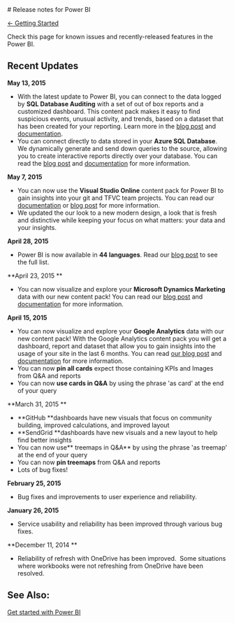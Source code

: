 <properties pageTitle="Release notes for Power BI" description="Release notes for Power BI" services="powerbi" documentationCenter="" authors="v-anpasi" manager="mblythe" editor=""/>
<tags ms.service="powerbi" ms.devlang="NA" ms.topic="article" ms.tgt_pltfrm="NA" ms.workload="powerbi" ms.date="06/16/2015" ms.author="v-anpasi"/>
# Release notes for Power BI

[← Getting Started](https://support.powerbi.com/knowledgebase/topics/63037-getting-started)

Check this page for known issues and recently-released features in the Power BI.

## Recent Updates

**May 13, 2015**

-   With the latest update to Power BI, you can connect to the data logged by **SQL Database Auditing** with a set of out of box reports and a customized dashboard.﻿ This content pack makes it easy to find suspicious events, unusual activity, and trends, based on a dataset that has been created for your reporting. Learn more in the [blog post](http://blogs.msdn.com/b/powerbi/archive/2015/05/14/monitor-your-azure-sql-database-auditing-activity-with-power-bi.aspx) and [documentation](https://support.powerbi.com/knowledgebase/articles/581499-azure-sql-database-auditing-connector-for-power-bi).
-   You can connect directly to data stored in your **Azure SQL Database**. We dynamically generate and send down queries to the source, allowing you to create interactive reports directly over your database. You can read the [blog post](http://blogs.msdn.com/b/powerbi/archive/2015/05/13/using-power-bi-to-visualize-and-explore-azure-sql-databases.aspx) and [documentation](https://support.powerbi.com/knowledgebase/articles/581421-azure-sql-database-with-direct-connect) for more information.

**May 7, 2015**

-   You can now use the **Visual Studio Online** content pack for Power BI to gain insights into your git and TFVC team projects. You can read our [documentation](https://support.powerbi.com/knowledgebase/articles/543394) or [blog post](http://blogs.msdn.com/b/powerbi/archive/2015/05/07/gain-understanding-and-insights-into-projects-in-visual-studio-online-with-power-bi.aspx) for more information.
-   We updated the our look to a new modern design, a look that is fresh and distinctive while keeping your focus on what matters: your data and your insights.

**April 28, 2015**

-   ﻿Power BI is now available in **44 languages**. Read our [blog post](http://blogs.msdn.com/b/powerbi/archive/2015/04/28/power-bi-preview-now-available-in-your-language.aspx) to see the full list.

**April 23, 2015
**

-   You can now visualize and explore your **Microsoft Dynamics Marketing** data with our new content pack! You can read our [blog post](http://blogs.msdn.com/b/powerbi/archive/2015/04/23/monitor-and-explore-your-microsoft-dynamics-marketing-data-with-power-bi.aspx) and [documentation](http://support.powerbi.com/knowledgebase/articles/462793-microsoft-dynamics-marketing) for more information.﻿

**April 15, 2015**
-   You can now visualize and explore your **Google Analytics** data with our new content pack! With the Google Analytics content pack you will get a dashboard, report and dataset that allow you to gain insights into the usage of your site in the last 6 months. You can read [our blog post](http://blogs.msdn.com/b/powerbi/archive/2015/04/15/visualize-and-explore-your-google-analytics-data-with-power-bi.aspx) and [documentation](http://support.powerbi.com/knowledgebase/articles/511323-google-analytics-connector-for-power-bi) for more information.
-   You can now **pin all cards** expect those containing KPIs and Images from Q&A and reports
-   You can now **use cards in Q&A** by using the phrase 'as card' at the end of your query

**March 31, 2015
**
-   **GitHub **dashboards have new visuals that focus on community building, improved calculations, and improved layout
-   **SendGrid **dashboards have new visuals and a new layout to help find better insights
-   You can now use** treemaps in Q&A** by using the phrase 'as treemap' at the end of your query
-   You can now **pin treemaps** from Q&A and reports 
-   Lots of bug fixes!

**February 25, 2015**
-   Bug fixes and improvements to user experience and reliability. 

**January 26, 2015**
-   Service usability and reliability has been improved through various bug fixes. ﻿

**﻿December 11, 2014
**
-   Reliability of refresh with OneDrive has been improved.  Some situations where workbooks were not refreshing from OneDrive have been resolved.

## See Also:

[Get started with Power BI](http://support.powerbi.com/knowledgebase/articles/430814-get-started-with-power-bi)
